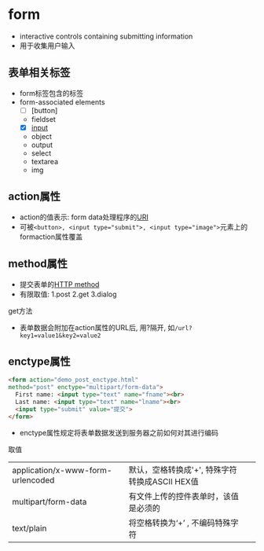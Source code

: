 # form

- interactive controls containing submitting information
- 用于收集用户输入

## 表单相关标签

- form标签包含的标签
- form-associated elements
  - [ ] [button]
  - fieldset
  - [x] [input](HTML_Element_Input.md)
  - object
  - output
  - select
  - textarea
  - img

## action属性

- action的值表示: form data处理程序的[URI]()
- 可被`<button>, <input type="submit">, <input type="image">`元素上的formaction属性覆盖

## method属性

- 提交表单的[HTTP method](http请求报文.md)
- 有限取值: 1.post 2.get 3.dialog

get方法

- 表单数据会附加在action属性的URL后, 用?隔开, 如`/url?key1=value1&key2=value2`

## enctype属性

```html
<form action="demo_post_enctype.html"
method="post" enctype="multipart/form-data">
  First name: <input type="text" name="fname"><br>
  Last name: <input type="text" name="lname"><br>
  <input type="submit" value="提交">
</form>
```

- enctype属性规定将表单数据发送到服务器之前如何对其进行编码

取值

<table>
  <tr>
    <td>application/x-www-form-urlencoded</td>
    <td>默认，空格转换成'+', 特殊字符转换成ASCII HEX值</td>
  </tr>
  <tr>
    <td>multipart/form-data</td>
    <td>有文件上传的控件表单时，该值是必须的<td>
  </tr>
  <tr>
    <td>text/plain</td>
    <td>将空格转换为‘+’ , 不编码特殊字符<td>
  </tr>
</table>
